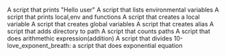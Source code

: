 A script that prints "Hello user"
A script that lists environmental variables
A script that prints local,env and functions
A script that creates a local variable
A script that creates global variables
A script that creates alias
A script that adds directory to path
A script that counts paths
A script that does arithmethic expression(addition)
A script that divides
10-love_exponent_breath: a script that does exponential equation
